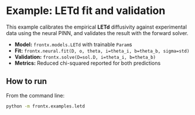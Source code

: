 # Example: LETd fit and validation

This example calibrates the empirical **LETd** diffusivity against experimental
data using the neural PINN, and validates the result with the forward solver.

- **Model:** `frontx.models.LETd` with trainable `Param`s  
- **Fit:** `frontx.neural.fit(D, o, theta, i=theta_i, b=theta_b, sigma=std)`  
- **Validation:** `frontx.solve(D=sol.D, i=theta_i, b=theta_b)`  
- **Metrics:** Reduced chi-squared reported for both predictions

## How to run

From the command line:
```bash
python -m frontx.examples.letd

